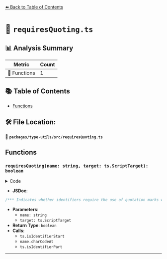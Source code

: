 [⬅️ Back to Table of Contents](../../../index.md)

# 📄 `requiresQuoting.ts`

## 📊 Analysis Summary

| Metric | Count |
|--------|-------|
| 🔧 Functions | 1 |

## 📚 Table of Contents

- [Functions](#functions)

## 🛠️ File Location:
📂 **`packages/type-utils/src/requiresQuoting.ts`**

## Functions

### `requiresQuoting(name: string, target: ts.ScriptTarget): boolean`

<details><summary>Code</summary>

```ts
export function requiresQuoting(
  name: string,
  target: ts.ScriptTarget = ts.ScriptTarget.ESNext,
): boolean {
  if (name.length === 0) {
    return true;
  }

  if (!ts.isIdentifierStart(name.charCodeAt(0), target)) {
    return true;
  }

  for (let i = 1; i < name.length; i += 1) {
    if (!ts.isIdentifierPart(name.charCodeAt(i), target)) {
      return true;
    }
  }

  return false;
}
```
</details>

- **JSDoc**:
```ts
/*** Indicates whether identifiers require the use of quotation marks when accessing property definitions and dot notation. */
```

- **Parameters**:
  - `name: string`
  - `target: ts.ScriptTarget`
- **Return Type**: `boolean`
- **Calls**:
  - `ts.isIdentifierStart`
  - `name.charCodeAt`
  - `ts.isIdentifierPart`

---